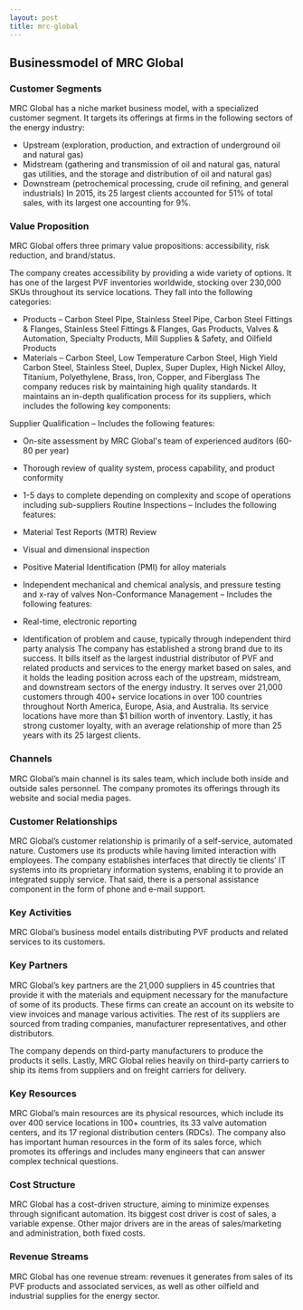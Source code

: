 ```yaml
---
layout: post
title: mrc-global
---
```


Businessmodel of MRC Global
----------------------------

### Customer Segments

MRC Global has a niche market business model, with a specialized customer segment. It targets its offerings at firms in the following sectors of the energy industry:

 * Upstream (exploration, production, and extraction of underground oil and natural gas)
* Midstream (gathering and transmission of oil and natural gas, natural gas utilities, and the storage and distribution of oil and natural gas)
* Downstream (petrochemical processing, crude oil refining, and general industrials)
 In 2015, its 25 largest clients accounted for 51% of total sales, with its largest one accounting for 9%.

### Value Proposition

MRC Global offers three primary value propositions: accessibility, risk reduction, and brand/status.

The company creates accessibility by providing a wide variety of options. It has one of the largest PVF inventories worldwide, stocking over 230,000 SKUs throughout its service locations. They fall into the following categories:

 * Products – Carbon Steel Pipe, Stainless Steel Pipe, Carbon Steel Fittings & Flanges, Stainless Steel Fittings & Flanges, Gas Products, Valves & Automation, Specialty Products, Mill Supplies & Safety, and Oilfield Products
* Materials – Carbon Steel, Low Temperature Carbon Steel, High Yield Carbon Steel, Stainless Steel, Duplex, Super Duplex, High Nickel Alloy, Titanium, Polyethylene, Brass, Iron, Copper, and Fiberglass
 The company reduces risk by maintaining high quality standards. It maintains an in-depth qualification process for its suppliers, which includes the following key components:

Supplier Qualification – Includes the following features:

 * On-site assessment by MRC Global's team of experienced auditors (60-80 per year)
* Thorough review of quality system, process capability, and product conformity
* 1-5 days to complete depending on complexity and scope of operations including sub-suppliers
 Routine Inspections – Includes the following features:

 * Material Test Reports (MTR) Review
* Visual and dimensional inspection
* Positive Material Identification (PMI) for alloy materials
* Independent mechanical and chemical analysis, and pressure testing and x-ray of valves
 Non-Conformance Management – Includes the following features:

 * Real-time, electronic reporting
* Identification of problem and cause, typically through independent third party analysis
 The company has established a strong brand due to its success. It bills itself as the largest industrial distributor of PVF and related products and services to the energy market based on sales, and it holds the leading position across each of the upstream, midstream, and downstream sectors of the energy industry. It serves over 21,000 customers through 400+ service locations in over 100 countries throughout North America, Europe, Asia, and Australia. Its service locations have more than $1 billion worth of inventory. Lastly, it has strong customer loyalty, with an average relationship of more than 25 years with its 25 largest clients.

### Channels

MRC Global’s main channel is its sales team, which include both inside and outside sales personnel. The company promotes its offerings through its website and social media pages.

### Customer Relationships

MRC Global’s customer relationship is primarily of a self-service, automated nature. Customers use its products while having limited interaction with employees. The company establishes interfaces that directly tie clients’ IT systems into its proprietary information systems, enabling it to provide an integrated supply service. That said, there is a personal assistance component in the form of phone and e-mail support.

### Key Activities

MRC Global’s business model entails distributing PVF products and related services to its customers.

### Key Partners

MRC Global’s key partners are the 21,000 suppliers in 45 countries that provide it with the materials and equipment necessary for the manufacture of some of its products. These firms can create an account on its website to view invoices and manage various activities. The rest of its suppliers are sourced from trading companies, manufacturer representatives, and other distributors.

The company depends on third-party manufacturers to produce the products it sells. Lastly, MRC Global relies heavily on third-party carriers to ship its items from suppliers and on freight carriers for delivery.

### Key Resources

MRC Global’s main resources are its physical resources, which include its over 400 service locations in 100+ countries, its 33 valve automation centers, and its 17 regional distribution centers (RDCs). The company also has important human resources in the form of its sales force, which promotes its offerings and includes many engineers that can answer complex technical questions.

### Cost Structure

MRC Global has a cost-driven structure, aiming to minimize expenses through significant automation. Its biggest cost driver is cost of sales, a variable expense. Other major drivers are in the areas of sales/marketing and administration, both fixed costs.

### Revenue Streams

MRC Global has one revenue stream: revenues it generates from sales of its PVF products and associated services, as well as other oilfield and industrial supplies for the energy sector.
